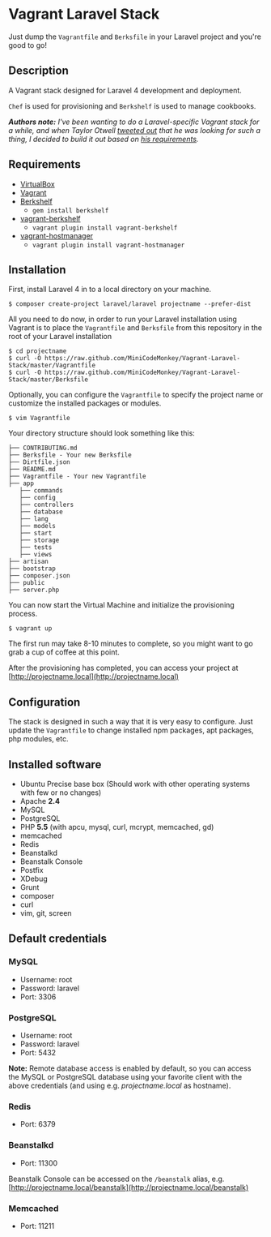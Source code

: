 # Vagrant Laravel Stack
Just dump the `Vagrantfile` and `Berksfile` in your Laravel project and you're good to go!

## Description
A Vagrant stack designed for Laravel 4 development and deployment.

`Chef` is used for provisioning and `Berkshelf` is used to manage cookbooks.

***Authors note:*** *I've been wanting to do a Laravel-specific Vagrant stack for a while, and when Taylor Otwell [tweeted out](https://twitter.com/taylorotwell/status/383722109521776640) that he was looking for such a thing, I decided to build it out based on [his requirements](http://paste.laravel.com/V3q).*

## Requirements
* [VirtualBox](https://www.virtualbox.org)
* [Vagrant](http://vagrantup.com)
* [Berkshelf](http://berkshelf.com)
	* `gem install berkshelf`
* [vagrant-berkshelf](https://github.com/riotgames/vagrant-berkshelf)
	* `vagrant plugin install vagrant-berkshelf`
* [vagrant-hostmanager](https://github.com/smdahlen/vagrant-hostmanager)
	* `vagrant plugin install vagrant-hostmanager`

## Installation
First, install Laravel 4 in to a local directory on your machine.

	$ composer create-project laravel/laravel projectname --prefer-dist

All you need to do now, in order to run your Laravel installation using Vagrant is to place the `Vagrantfile` and `Berksfile` from this repository in the root of your Laravel installation

	$ cd projectname
	$ curl -O https://raw.github.com/MiniCodeMonkey/Vagrant-Laravel-Stack/master/Vagrantfile
	$ curl -O https://raw.github.com/MiniCodeMonkey/Vagrant-Laravel-Stack/master/Berksfile

Optionally, you can configure the `Vagrantfile` to specify the project name or customize the installed packages or modules.

	$ vim Vagrantfile

Your directory structure should look something like this:

```
├── CONTRIBUTING.md
├── Berksfile - Your new Berksfile
├── Dirtfile.json
├── README.md
├── Vagrantfile - Your new Vagrantfile
├── app
   ├── commands
   ├── config
   ├── controllers
   ├── database
   ├── lang
   ├── models
   ├── start
   ├── storage
   ├── tests
   ├── views
├── artisan
├── bootstrap
├── composer.json
├── public
├── server.php
```

You can now start the Virtual Machine and initialize the provisioning process.

	$ vagrant up

The first run may take 8-10 minutes to complete, so you might want to go grab a cup of coffee at this point.

After the provisioning has completed, you can access your project at [http://projectname.local](http://projectname.local)

## Configuration
The stack is designed in such a way that it is very easy to configure.
Just update the `Vagrantfile` to change installed npm packages, apt packages, php modules, etc.

## Installed software
* Ubuntu Precise base box (Should work with other operating systems with few or no changes)
* Apache **2.4**
* MySQL
* PostgreSQL
* PHP **5.5** (with apcu, mysql, curl, mcrypt, memcached, gd)
* memcached
* Redis
* Beanstalkd
* Beanstalk Console
* Postfix
* XDebug
* Grunt
* composer
* curl
* vim, git, screen

## Default credentials
### MySQL
* Username: root
* Password: laravel
* Port: 3306

### PostgreSQL
* Username: root
* Password: laravel
* Port: 5432

**Note:** Remote database access is enabled by default, so you can access the MySQL or PostgreSQL database using your favorite client with the above credentials (and using e.g. *projectname.local* as hostname).


### Redis
* Port: 6379

### Beanstalkd
* Port: 11300

Beanstalk Console can be accessed on the `/beanstalk` alias, e.g. [http://projectname.local/beanstalk](http://projectname.local/beanstalk)

### Memcached
* Port: 11211